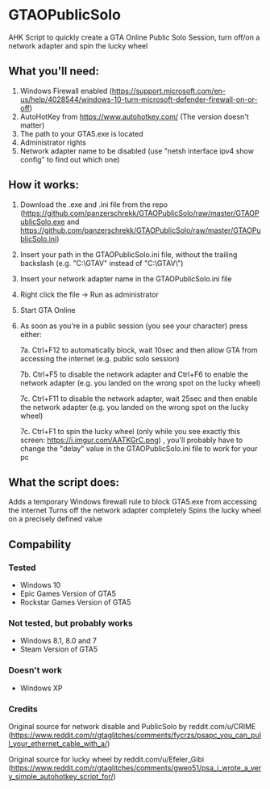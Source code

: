 # GTAOPublicSolo
AHK Script to quickly create a GTA Online Public Solo Session, turn off/on a network adapter and spin the lucky wheel

## What you'll need:
1. Windows Firewall enabled (https://support.microsoft.com/en-us/help/4028544/windows-10-turn-microsoft-defender-firewall-on-or-off)
2. AutoHotKey from https://www.autohotkey.com/ (The version doesn't matter)
3. The path to your GTA5.exe is located
4. Administrator rights
5. Network adapter name to be disabled (use "netsh interface ipv4 show config" to find out which one)

## How it works:
1. Download the .exe and .ini file from the repo (https://github.com/panzerschrekk/GTAOPublicSolo/raw/master/GTAOPublicSolo.exe and https://github.com/panzerschrekk/GTAOPublicSolo/raw/master/GTAOPublicSolo.ini)
2. Insert your path in the GTAOPublicSolo.ini file, without the trailing backslash (e.g. "C:\GTAV" instead of "C:\GTAV\\")
3. Insert your network adapter name in the GTAOPublicSolo.ini file
4. Right click the file -> Run as administrator
5. Start GTA Online
6. As soon as you're in a public session (you see your character) press either:

    7a. Ctrl+F12 to automatically block, wait 10sec and then allow GTA from accessing the internet (e.g. public solo session)
    
    7b. Ctrl+F5 to disable the network adapter and Ctrl+F6 to enable the network adapter (e.g. you landed on the wrong spot on the lucky wheel)
    
    7c. Ctrl+F11 to disable the network adapter, wait 25sec and then enable the network adapter (e.g. you landed on the wrong spot on the lucky wheel)
    
    7c. Ctrl+F1 to spin the lucky wheel (only while you see exactly this screen: https://i.imgur.com/AATKGrC.png) , you'll probably have to change the "delay" value in the GTAOPublicSolo.ini file to work for your pc
    
## What the script does:
Adds a temporary Windows firewall rule to block GTA5.exe from accessing the internet
Turns off the network adapter completely
Spins the lucky wheel on a precisely defined value

## Compability
### Tested
- Windows 10
- Epic Games Version of GTA5
- Rockstar Games Version of GTA5

### Not tested, but probably works
- Windows 8.1, 8.0 and 7
- Steam Version of GTA5

### Doesn't work
- Windows XP

### Credits
Original source for network disable and PublicSolo by reddit.com/u/CRlME (https://www.reddit.com/r/gtaglitches/comments/fycrzs/psapc_you_can_pull_your_ethernet_cable_with_a/)

Original source for lucky wheel by reddit.com/u/Efeler_Gibi (https://www.reddit.com/r/gtaglitches/comments/gweo51/psa_i_wrote_a_very_simple_autohotkey_script_for/)
